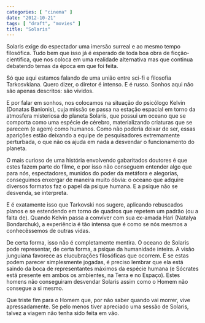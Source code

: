 ```yaml
---
categories: [ "cinema" ]
date: "2012-10-21"
tags: [ "draft", "movies" ]
title: "Solaris"
---
```

Solaris exige do espectador uma imersão surreal e ao mesmo tempo
filosófica. Tudo bem que isso já é esperado de toda boa obra de
ficção-científica, que nos coloca em uma realidade alternativa mas
que continua debatendo temas da época em que foi feita.

Só que aqui estamos falando de uma união entre sci-fi e filosofia
Tarkosvkiana. Quero dizer, o diretor é intenso. E é russo. Sonhos aqui
não são apenas descritos: são vividos.

E por falar em sonhos, nos colocamos na situação do psicólogo Kelvin
(Donatas Banionis), cuja missão se passa na estação espacial em
torno da atmosfera misteriosa do planeta Solaris, que possui um oceano
que se comporta como uma espécie de cérebro, materializando criaturas
que se parecem (e agem) como humanos. Como não poderia deixar de ser,
essas aparições estão deixando a equipe de pesquisadores extremamente
perturbada, o que não os ajuda em nada a desvendar o funcionamento do
planeta.

O mais curioso de uma história envolvendo gabaritados doutores é que
estes fazem parte do filme, e por isso não conseguem entender algo que
para nós, espectadores, munidos do poder da metáfora e alegorias,
conseguimos enxergar de maneira muito óbvia: o oceano que adquire
diversos formatos faz o papel da psique humana. E a psique não se
desvenda, se interpreta.

E é exatamente isso que Tarkovski nos sugere, aplicando rebuscados
planos e se estendendo em torno de quadros que repetem um padrão (ou a
falta de). Quando Kelvin passa a conviver com sua ex-amada Hari (Natalya
Bondarchuk), a experiência é tão intensa que é como se nós mesmos
a conhecêssemos de outras vidas.

De certa forma, isso não é completamente mentira. O oceano de Solaris
pode representar, de certa forma, a psique da humanidade inteira. A visão
junguiana favorece as elucubrações filosóficas que ocorrem. E se estas
podem parecer simplesmente jogadas, é preciso lembrar que ela está
saindo da boca de representantes máximos da espécie humana (e Sócrates
está presente em ambos os ambientes, na Terra e no Espaço). Estes homens
não conseguiram desvendar Solaris assim como o Homem não consegue a
si mesmo.

Que triste fim para o Homem que, por não saber quando vai morrer, vive
apressadamente. Se pelo menos tiver apreciado uma sessão de Solaris,
talvez a viagem não tenha sido feita em vão.

